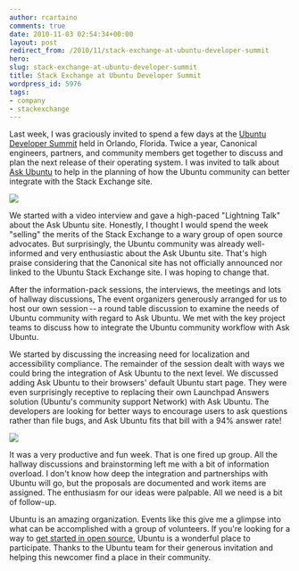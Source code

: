 ```yaml
---
author: rcartaino
comments: true
date: 2010-11-03 02:54:34+00:00
layout: post
redirect_from: /2010/11/stack-exchange-at-ubuntu-developer-summit
hero: 
slug: stack-exchange-at-ubuntu-developer-summit
title: Stack Exchange at Ubuntu Developer Summit
wordpress_id: 5976
tags:
- company
- stackexchange
---
```


Last week, I was graciously invited to spend a few days at the [Ubuntu Developer Summit](http://uds.ubuntu.com/) held in Orlando, Florida. Twice a year, Canonical engineers, partners, and community members get together to discuss and plan the next release of their operating system. I was invited to talk about [Ask Ubuntu](http://askubuntu.com/) to help in the planning of how the Ubuntu community can better integrate with the Stack Exchange site.

[![](https://i.stack.imgur.com/8w6H0.png)](http://uds.ubuntu.com/)

We started with a video interview and gave a high-paced "Lightning Talk" about the Ask Ubuntu site. Honestly, I thought I would spend the week "selling" the merits of the Stack Exchange to a wary group of open source advocates. But surprisingly, the Ubuntu community was already well-informed and very enthusiastic about the Ask Ubuntu site. That's high praise considering that the Canonical site has not officially announced nor linked to the Ubuntu Stack Exchange site. I was hoping to change that.

After the information-pack sessions, the interviews, the meetings and lots of hallway discussions, The event organizers generously arranged for us to host our own session -- a round table discussion to examine the needs of Ubuntu community with regard to Ask Ubuntu. We met with the key project teams to discuss how to integrate the Ubuntu community workflow with Ask Ubuntu.

We started by discussing the increasing need for localization and accessibility compliance. The remainder of the session dealt with ways we could bring the integration of Ask Ubuntu to the next level. We discussed adding Ask Ubuntu to their browsers' default Ubuntu start page. They were even surprisingly receptive to replacing their own Launchpad Answers solution (Ubuntu's community support Network) with Ask Ubuntu. The developers are looking for better ways to encourage users to ask questions rather than file bugs, and Ask Ubuntu fits that bill with a 94% answer rate!

[![](https://i.stack.imgur.com/YqVCk.png)](http://uds.ubuntu.com/)

It was a very productive and fun week. That is one fired up group. All the hallway discussions and brainstorming left me with a bit of information overload. I don't know how deep the integration and partnerships with Ubuntu will go, but the proposals are documented and work items are assigned. The enthusiasm for our ideas were palpable. All we need is a bit of follow-up.

Ubuntu is an amazing organization. Events like this give me a glimpse into what can be accomplished with a group of volunteers. If you're looking for a way to [get started in open source](http://www.ubuntu.com/community), Ubuntu is a wonderful place to participate. Thanks to the Ubuntu team for their generous invitation and helping this newcomer find a place in their community.
